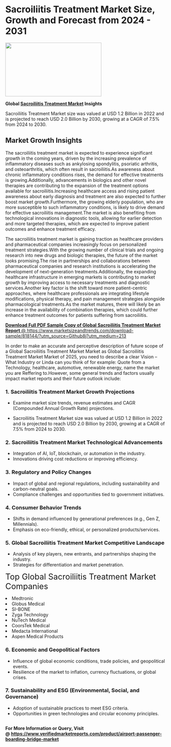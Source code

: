 <H1>Sacroiliitis Treatment Market Size, Growth and Forecast from 2024 - 2031</H1><img class="aligncenter size-medium wp-image-584254" src="https://thirdeyenews.in/wp-content/uploads/2024/09/Global-Market-Research-300x168.jpeg" alt="" width="300" height="168" /><p><strong>Global&nbsp;<a href="https://www.marketsizeandtrends.com/download-sample/818144/?utm_source=Github8j?utm_medium=213">Sacroiliitis Treatment Market</a> Insights</strong></p><p>Sacroiliitis Treatment Market size was valued at USD 1.2 Billion in 2022 and is projected to reach USD 2.0 Billion by 2030, growing at a CAGR of 7.5% from 2024 to 2030.</p><p><h2>Market Growth Insights</h2> <p>The sacroiliitis treatment market is expected to experience significant growth in the coming years, driven by the increasing prevalence of inflammatory diseases such as ankylosing spondylitis, psoriatic arthritis, and osteoarthritis, which often result in sacroiliitis.As awareness about chronic inflammatory conditions rises, the demand for effective treatments is growing.Additionally, advancements in biologics and other novel therapies are contributing to the expansion of the treatment options available for sacroiliitis.Increasing healthcare access and rising patient awareness about early diagnosis and treatment are also expected to further boost market growth.Furthermore, the growing elderly population, who are more susceptible to such inflammatory conditions, is likely to drive demand for effective sacroiliitis management.The market is also benefiting from technological innovations in diagnostic tools, allowing for earlier detection and more targeted therapies, which are expected to improve patient outcomes and enhance treatment efficacy.</p> <p><a href="#"></a></p> <p>The sacroiliitis treatment market is gaining traction as healthcare providers and pharmaceutical companies increasingly focus on personalized treatment strategies.With the growing number of clinical trials and ongoing research into new drugs and biologic therapies, the future of the market looks promising.The rise in partnerships and collaborations between pharmaceutical companies and research institutions is accelerating the development of next-generation treatments.Additionally, the expanding healthcare infrastructure in emerging markets is contributing to market growth by improving access to necessary treatments and diagnostic services.Another key factor is the shift toward more patient-centric approaches, where healthcare professionals are integrating lifestyle modifications, physical therapy, and pain management strategies alongside pharmacological treatments.As the market matures, there will likely be an increase in the availability of combination therapies, which could further enhance treatment outcomes for patients suffering from sacroiliitis.</p> <p><a href="#"></p><p><span class=""><strong>Download Full PDF Sample Copy of Global Sacroiliitis Treatment Market Report</strong> @ <a href="https://www.marketsizeandtrends.com/download-sample/818144/?utm_source=Github8j?utm_medium=213" target="_blank">https://www.marketsizeandtrends.com/download-sample/818144/?utm_source=Github8j?utm_medium=213</a></span></p><p>In order to make an accurate and perceptive description of future scope of a Global&nbsp;Sacroiliitis Treatment Market Market as Global&nbsp;Sacroiliitis Treatment Market Market of 2025, you need to describe a clear Vision &ndash; What Industry or Linda can you think of for example: Quote from a Technology, healthcare, automotive, renewable energy, name the market you are Reffering to.However, some general trends and factors usually impact market reports and their future outlook include:</p><h3>1.&nbsp;<strong>Sacroiliitis Treatment Market Growth Projections</strong></h3><ul><li>Examine market size trends, revenue estimates and CAGR (Compounded Annual Growth Rate) projections.</li><li><p>Sacroiliitis Treatment Market size was valued at USD 1.2 Billion in 2022 and is projected to reach USD 2.0 Billion by 2030, growing at a CAGR of 7.5% from 2024 to 2030.</p></li></ul><h3>2.&nbsp;<strong>Sacroiliitis Treatment Market Technological Advancements</strong></h3><ul><li>Integration of AI, IoT, blockchain, or automation in the industry.</li><li>Innovations driving cost reductions or improving efficiency.</li></ul><h3>3.&nbsp;<strong>Regulatory and Policy Changes</strong></h3><ul><li>Impact of global and regional regulations, including sustainability and carbon-neutral goals.</li><li>Compliance challenges and opportunities tied to government initiatives.</li></ul><h3>4.&nbsp;<strong>Consumer Behavior Trends</strong></h3><ul><li>Shifts in demand influenced by generational preferences (e.g., Gen Z, Millennials).</li><li>Emphasis on eco-friendly, ethical, or personalized products/services.</li></ul><h3>5.&nbsp;<strong>Global Sacroiliitis Treatment Market Competitive Landscape</strong></h3><ul><li>Analysis of key players, new entrants, and partnerships shaping the industry.</li><li>Strategies for differentiation and market penetration.</li></ul><p data-pm-slice="1 1 []"><span style="color: inherit; font-family: inherit; font-size: 25px;">Top Global Sacroiliitis Treatment Market Companies</span></p><div class="" data-test-id=""><p><li>Medtronic</li><li> Globus Medical</li><li> SI-BONE</li><li> Zyga Technology</li><li> NuTech Medical</li><li> CoorsTek Medical</li><li> Medacta International</li><li> Aspen Medical Products</li></p></div><h3>6.&nbsp;<strong>Economic and Geopolitical Factors</strong></h3><ul><li>Influence of global economic conditions, trade policies, and geopolitical events.</li><li>Resilience of the market to inflation, currency fluctuations, or global crises.</li></ul><h3>7.&nbsp;<strong>Sustainability and ESG (Environmental, Social, and Governance)</strong></h3><ul><li>Adoption of sustainable practices to meet ESG criteria.</li><li>Opportunities in green technologies and circular economy principles.</li></ul><h2><strong style="font-size: 14px;">For More Information or Query, Visit @&nbsp;</strong><a style="background-color: #ffffff; font-size: 14px;" href="https://www.marketsizeandtrends.com/report/sacroiliitis-treatment-market/" target="_blank">https://www.verifiedmarketreports.com/product/airport-passenger-boarding-bridge-market</a></h2>
